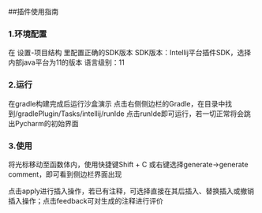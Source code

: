 ##插件使用指南

### 1.环境配置
在 设置-项目结构 里配置正确的SDK版本
SDK版本：Intellij平台插件SDK，选择内部java平台为11的版本
语言级别：11

### 2.运行
在gradle构建完成后运行沙盒演示
点击右侧侧边栏的Gradle，在目录中找到/gradlePlugin/Tasks/intellij/runIde
点击runIde即可运行，若一切正常将会跳出Pycharm的初始界面

### 3.使用
将光标移动至函数体内，使用快捷键Shift + C 或右键选择generate->generate comment，即可看到侧边栏界面出现

点击apply进行插入操作，若已有注释，可选择直接在其后插入、替换插入或撤销插入操作；点击feedback可对生成的注释进行评价